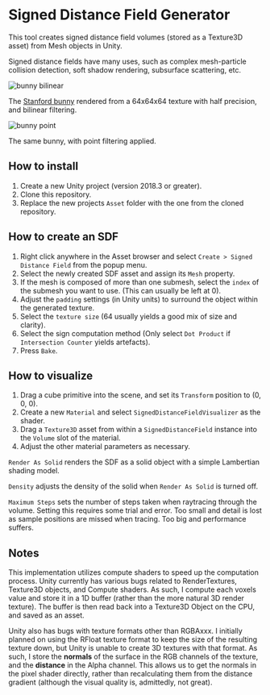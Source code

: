 # Signed Distance Field Generator

This tool creates signed distance field volumes (stored as a Texture3D asset) from Mesh objects in Unity.

Signed distance fields have many uses, such as complex mesh-particle collision detection, soft shadow rendering, subsurface scattering, etc.

![bunny bilinear](https://i.imgur.com/GXRBKJY.png)

The [Stanford bunny](https://sketchfab.com/3d-models/bunny-4cc18d8e0552459b8897948b81cb20ad) rendered from a 64x64x64 texture with half precision, and bilinear filtering.

![bunny point](https://i.imgur.com/lSGj6tp.png)

The same bunny, with point filtering applied.

## How to install

1. Create a new Unity project (version 2018.3 or greater).
2. Clone this repository.
3. Replace the new projects `Asset` folder with the one from the cloned repository.

## How to create an SDF 

1. Right click anywhere in the Asset browser and select `Create > Signed Distance Field` from the popup menu.
2. Select the newly created SDF asset and assign its `Mesh` property.
3. If the mesh is composed of more than one submesh, select the `index` of the submesh you want to use. (This can usually be left at 0).
4. Adjust the `padding` settings (in Unity units) to surround the object within the generated texture.
5. Select the `texture size` (64 usually yields a good mix of size and clarity).
6. Select the sign computation method (Only select `Dot Product` if `Intersection Counter` yields artefacts).
7. Press `Bake`.

## How to visualize

1. Drag a cube primitive into the scene, and set its `Transform` position to (0, 0, 0).
2. Create a new `Material` and select `SignedDistanceFieldVisualizer` as the shader.
3. Drag a `Texture3D` asset from within a `SignedDistanceField` instance into the `Volume` slot of the material.
4. Adjust the other material parameters as necessary.

`Render As Solid` renders the SDF as a solid object with a simple Lambertian shading model.

`Density` adjusts the density of the solid when `Render As Solid` is turned off.

`Maximum Steps` sets the number of steps taken when raytracing through the volume. Setting this requires some trial and error. Too small and detail is lost as sample positions are missed when tracing. Too big and performance suffers.

## Notes

This implementation utilizes compute shaders to speed up the computation process. Unity currently has various bugs related to RenderTextures, Texture3D objects, and Compute shaders. As such, I compute each voxels value and store it in a 1D buffer (rather than the more natural 3D render texture). The buffer is then read back into a Texture3D Object on the CPU, and saved as an asset.

Unity also has bugs with texture formats other than RGBAxxx. I initially planned on using the RFloat texture format to keep the size of the resulting texture down, but Unity is unable to create 3D textures with that format. As such, I store the **normals** of the surface in the RGB channels of the texture, and the **distance** in the Alpha channel. This allows us to get the normals in the pixel shader directly, rather than recalculating them from the distance gradient (although the visual quality is, admittedly, not great).